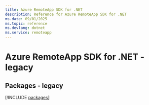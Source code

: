```yaml
---
title: Azure RemoteApp SDK for .NET
description: Reference for Azure RemoteApp SDK for .NET
ms.date: 09/01/2025
ms.topic: reference
ms.devlang: dotnet
ms.service: remoteapp
---
```

# Azure RemoteApp SDK for .NET - legacy
## Packages - legacy
[!INCLUDE [packages](remoteapp-index.md)]